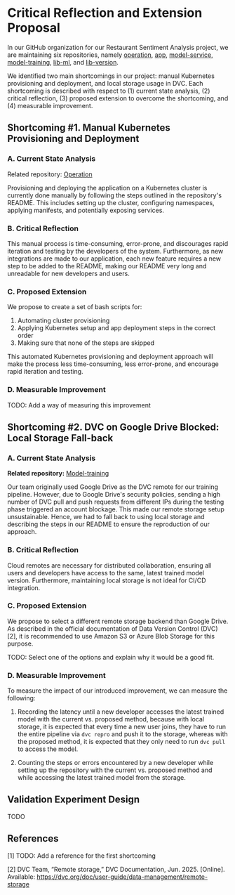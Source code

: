 # Critical Reflection and Extension Proposal

In our GitHub organization for our Restaurant Sentiment Analysis project, we are maintaining six repositories, namely [operation](https://github.com/remla25-team12/operation), [app](https://github.com/remla25-team12/app), [model-service](https://github.com/remla25-team12/model-service), [model-training](https://github.com/remla25-team12/model-training), [lib-ml](https://github.com/remla25-team12/lib-ml), and [lib-version](https://github.com/remla25-team12/lib-version).

We identified two main shortcomings in our project: manual Kubernetes provisioning and deployment, and local storage usage in DVC. Each shortcoming is described with respect to (1) current state analysis, (2) critical reflection, (3) proposed extension to overcome the shortcoming, and (4) measurable improvement.

## Shortcoming #1. Manual Kubernetes Provisioning and Deployment

### A. Current State Analysis

Related repository: [Operation](https://github.com/remla25-team12/operation)

Provisioning and deploying the application on a Kubernetes cluster is currently done manually by following the steps outlined in the repository's README. This includes setting up the cluster, configuring namespaces, applying manifests, and potentially exposing services.

### B. Critical Reflection

This manual process is time-consuming, error-prone, and discourages rapid iteration and testing by the developers of the system. Furthermore, as new integrations are made to our application, each new feature requires a new step to be added to the README, making our README very long and unreadable for new developers and users.

### C. Proposed Extension

We propose to create a set of bash scripts for:

1. Automating cluster provisioning
2. Applying Kubernetes setup and app deployment steps in the correct order
3. Making sure that none of the steps are skipped

This automated Kubernetes provisioning and deployment approach will make the process less time-consuming, less error-prone, and encourage rapid iteration and testing.

### D. Measurable Improvement

TODO: Add a way of measuring this improvement

## Shortcoming #2. DVC on Google Drive Blocked: Local Storage Fall-back

### A. Current State Analysis

**Related repository:** [Model-training](https://github.com/remla25-team12/model-training)

Our team originally used Google Drive as the DVC remote for our training pipeline. However, due to Google Drive's security policies, sending a high number of DVC pull and push requests from different IPs during the testing phase triggered an account blockage. This made our remote storage setup unsustainable. Hence, we had to fall back to using local storage and describing the steps in our README to ensure the reproduction of our approach.

### B. Critical Reflection

Cloud remotes are necessary for distributed collaboration, ensuring all users and developers have access to the same, latest trained model version. Furthermore, maintaining local storage is not ideal for CI/CD integration.

### C. Proposed Extension

We propose to select a different remote storage backend than Google Drive. As described in the official documentation of Data Version Control (DVC) [2], it is recommended to use Amazon S3 or Azure Blob Storage for this purpose.

TODO: Select one of the options and explain why it would be a good fit.

### D. Measurable Improvement

To measure the impact of our introduced improvement, we can measure the following:

1. Recording the latency until a new developer accesses the latest trained model with the current vs. proposed method, because with local storage, it is expected that every time a new user joins, they have to run the entire pipeline via `dvc repro` and push it to the storage, whereas with the proposed method, it is expected that they only need to run `dvc pull` to access the model.

2. Counting the steps or errors encountered by a new developer while setting up the repository with the current vs. proposed method and while accessing the latest trained model from the storage.

## Validation Experiment Design

TODO

## References

[1] TODO: Add a reference for the first shortcoming

[2] DVC Team, “Remote storage,” DVC Documentation, Jun. 2025. [Online]. Available: https://dvc.org/doc/user-guide/data-management/remote-storage
